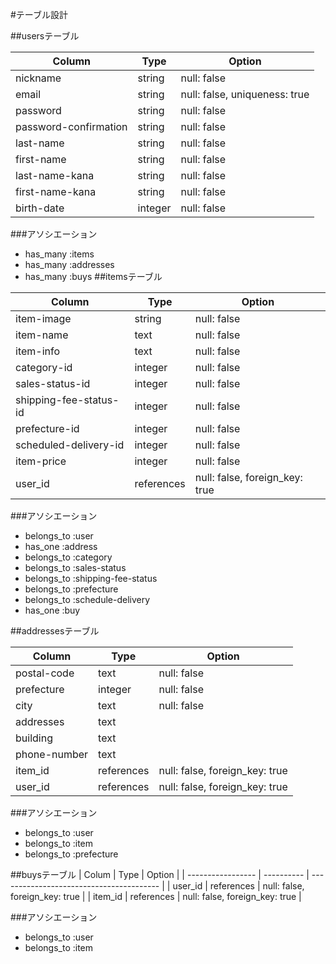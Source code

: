 #テーブル設計

##usersテーブル

| Column                | Type    | Option                              |
| --------------------- | ------- | ----------------------------------- |
| nickname              | string  | null: false                         |
| email                 | string  | null: false, uniqueness: true       |
| password              | string  | null: false                         |
| password-confirmation | string  | null: false                         |
| last-name             | string  | null: false                         |
| first-name            | string  | null: false                         |
| last-name-kana        | string  | null: false                         |
| first-name-kana       | string  | null: false                         |
| birth-date            | integer | null: false                         |

###アソシエーション
- has_many :items
- has_many :addresses
- has_many :buys
##itemsテーブル

| Column                     | Type       | Option                                  |
| -------------------------- | ---------- | --------------------------------------- |
| item-image                 | string     | null: false                             |
| item-name                  | text       | null: false                             |
| item-info                  | text       | null: false                             |
| category-id                | integer    | null: false                             |
| sales-status-id            | integer    | null: false                             |
| shipping-fee-status-id     | integer    | null: false                             |
| prefecture-id              | integer    | null: false                             |
| scheduled-delivery-id      | integer    | null: false                             |
| item-price                 | integer    | null: false                             |
| user_id                    | references | null: false, foreign_key: true          |

###アソシエーション
- belongs_to :user
- has_one :address
- belongs_to :category
- belongs_to :sales-status
- belongs_to :shipping-fee-status
- belongs_to :prefecture
- belongs_to :schedule-delivery 
- has_one :buy

##addressesテーブル

| Column             | Type       | Option                                  |
| ------------------ | ---------- | --------------------------------------- |
| postal-code        | text       | null: false                             |
| prefecture         | integer    | null: false                             |
| city               | text       | null: false                             |
| addresses          | text       |
| building           | text       |
| phone-number       | text       |
| item_id            | references | null: false, foreign_key: true  
| user_id            | references | null: false, foreign_key: true

###アソシエーション
- belongs_to :user
- belongs_to :item
- belongs_to :prefecture

##buysテーブル
| Colum             | Type       | Option                                   |
| ----------------- | ---------- | ---------------------------------------- |
| user_id           | references | null: false, foreign_key: true           |
| item_id           | references | null: false, foreign_key: true           |

###アソシエーション
- belongs_to :user
- belongs_to :item
